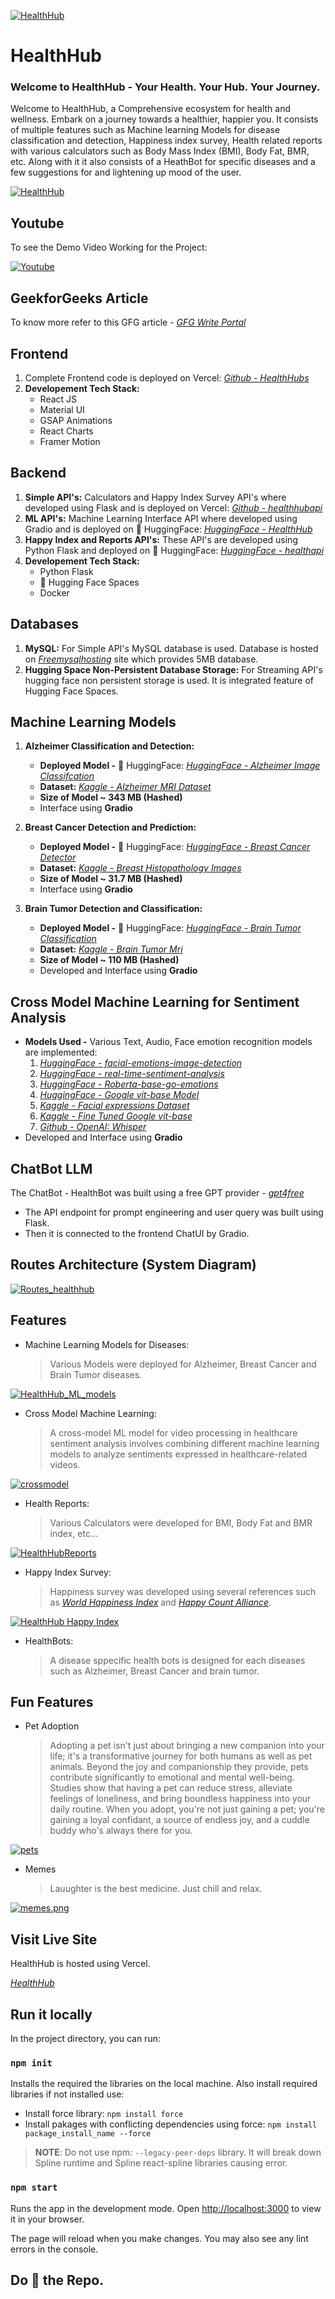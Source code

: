 [![HealthHub](https://i.postimg.cc/RC8dT4Ps/front.png)](https://healthhubs.vercel.app/)
# HealthHub
### Welcome to HealthHub - Your Health. Your Hub. Your Journey.

Welcome to HealthHub, a Comprehensive ecosystem for health and wellness. Embark on a journey towards a healthier, happier you. It consists of multiple features such as Machine learning Models for disease classification and detection, Happiness index survey, Health related reports with various calculators such as Body Mass Index (BMI), Body Fat, BMR, etc. Along with it it also consists of a HeathBot for specific diseases and a few suggestions for and lightening up mood of the user.

[![HealthHub](https://i.postimg.cc/k5YC12RR/healthtest.png)](https://healthhubs.vercel.app/)

## Youtube
To see the Demo Video Working for the Project:

[![Youtube](https://img.youtube.com/vi/4NiDBY7JFN8.jpg)](https://www.youtube.com/watch?v=4NiDBY7JFN8)


## GeekforGeeks Article
To know more refer to this GFG article - _[GFG Write Portal](https://write.geeksforgeeks.org/post/5589472)_


## Frontend
1. Complete Frontend code is deployed on Vercel: _[Github - HealthHubs](https://github.com/abhishek-yeole/healthhubs)_
2. **Developement Tech Stack:**
   - React JS
   - Material UI
   - GSAP Animations
   - React Charts
   - Framer Motion

## Backend
1. **Simple API's:** Calculators and Happy Index Survey API's where developed using Flask and is deployed on Vercel: _[Github - healthhubapi](https://github.com/abhishek-yeole/healthhubapi)_
2. **ML API's:** Machine Learning Interface API where developed using Gradio and is deployed on 🤗 HuggingFace: _[HuggingFace - HealthHub](https://huggingface.co/spaces/abhicodes/healthapp)_
3. **Happy Index and Reports API's:** These API's are developed using Python Flask and deployed on 🤗 HuggingFace: _[HuggingFace - healthapi](https://huggingface.co/spaces/abhicodes/healthapi)_
4. **Developement Tech Stack:**
   - Python Flask
   - 🤗 Hugging Face Spaces
   - Docker
  
## Databases
1. **MySQL:** For Simple API's MySQL database is used. Database is hosted on _[Freemysqlhosting](https://www.freemysqlhosting.net/)_ site which provides 5MB database.
2. **Hugging Space Non-Persistent Database Storage:** For Streaming API's hugging face non persistent storage is used. It is integrated feature of Hugging Face Spaces.


## Machine Learning Models
1. **Alzheimer Classification and Detection:**
   - **Deployed Model -** 🤗 HuggingFace: _[HuggingFace - Alzheimer Image Classifcation](https://huggingface.co/AhmadHakami/alzheimer-image-classification-google-vit-base-patch16)_
   - **Dataset:** _[Kaggle - Alzheimer MRI Dataset](https://www.kaggle.com/datasets/sachinkumar413/alzheimer-mri-dataset)_
   - **Size of Model ~ 343 MB (Hashed)**
   - Interface using **Gradio**

2. **Breast Cancer Detection and Prediction:**
   - **Deployed Model -** 🤗 HuggingFace: _[HuggingFace - Breast Cancer Detector](https://huggingface.co/MUmairAB/Breast_Cancer_Detector)_
   - **Dataset:** _[Kaggle - Breast Histopathology Images](https://www.kaggle.com/datasets/paultimothymooney/breast-histopathology-images)_
   - **Size of Model ~  31.7 MB (Hashed)**
   - Interface using **Gradio**

3. **Brain Tumor Detection and Classification:**
   - **Deployed Model -** 🤗 HuggingFace: _[HuggingFace - Brain Tumor Classification](https://huggingface.co/Devarshi/Brain_Tumor_Classification)_
   - **Dataset:** _[Kaggle - Brain Tumor Mri](https://www.kaggle.com/datasets/masoudnickparvar/brain-tumor-mri-dataset)_
   - **Size of Model ~  110 MB (Hashed)**
   - Developed and Interface using **Gradio**


## **Cross Model Machine Learning for Sentiment Analysis**
- **Models Used -** Various Text, Audio, Face emotion recognition models are implemented:
   1. _[HuggingFace - facial-emotions-image-detection](https://huggingface.co/dima806/facial_emotions_image_detection)_
   2. _[HuggingFace - real-time-sentiment-analysis](https://huggingface.co/spaces/Pontonkid/Real-Time-Multilingual-sentiment-analysis)_
   3. _[HuggingFace - Roberta-base-go-emotions](https://huggingface.co/SamLowe/roberta-base-go_emotions)_
   5. _[HuggingFace - Google vit-base Model](https://huggingface.co/google/vit-base-patch16-224-in21k)_
   6. _[Kaggle - Facial expressions Dataset](https://www.kaggle.com/datasets/samaneheslamifar/facial-emotion-expressions)_
   7. _[Kaggle - Fine Tuned Google vit-base](https://www.kaggle.com/code/dima806/facial-emotions-image-detection-vit/)_
   8. _[Github - OpenAI: Whisper](https://github.com/openai/whisper)_
- Developed and Interface using **Gradio**


## ChatBot LLM
The ChatBot - HealthBot was built using a free GPT provider - _[gpt4free](https://pypi.org/project/gpt4free/0.0.2.6/)_
   - The API endpoint for prompt engineering and user query was built using Flask.
   - Then it is connected to the frontend ChatUI by Gradio.


## Routes Architecture (System Diagram)
[![Routes_healthhub](https://i.postimg.cc/vHX9t1jz/routes-architecture-health.png)](https://healthhubs.vercel.app/user)


## Features

- Machine Learning Models for Diseases:
  > Various Models were deployed for Alzheimer, Breast Cancer and Brain Tumor diseases.
  
[![HealthHub_ML_models](https://i.postimg.cc/52YdPFRF/Screenshot-2024-01-13-143812.png)](https://healthhubs.vercel.app/ml)

- Cross Model Machine Learning:
  > A cross-model ML model for video processing in healthcare sentiment analysis involves combining different machine learning models to analyze sentiments expressed in healthcare-related videos.

[![crossmodel](https://i.postimg.cc/v85LP4yr/crossmodel.png)](https://healthhubs.vercel.app/crossmodel)

-  Health Reports:
   > Various Calculators were developed for BMI, Body Fat and BMR index, etc...
   
[![HealthHubReports](https://i.postimg.cc/kX9BFc7m/reports.png)](https://healthhubs.vercel.app/reports)

- Happy Index Survey:
  > Happiness survey was developed using several references such as _[World Happiness Index](https://worldhappiness.report/)_ and _[Happy Count Alliance](https://www.happycounts.org/)_.
  
[![HealthHub Happy Index](https://i.postimg.cc/brZW6Zyv/Screenshot-2024-01-16-142627.png)](https://healthhubs.vercel.app/happy)

- HealthBots:
  > A disease sppecific health bots is designed for each diseases such as Alzheimer, Breast Cancer and brain tumor.


## Fun Features

- Pet Adoption
  > Adopting a pet isn't just about bringing a new companion into your life; it's a transformative journey for both humans as well as pet animals. Beyond the joy and companionship they provide, pets contribute significantly to emotional and mental well-being. Studies show that having a pet can reduce stress, alleviate feelings of loneliness, and bring boundless happiness into your daily routine. When you adopt, you're not just gaining a pet; you're gaining a loyal confidant, a source of endless joy, and a cuddle buddy who's always there for you.

[![pets](https://i.postimg.cc/yYqccsSD/pets.png)](https://healthhubs.vercel.app/pet)

- Memes
  > Lauughter is the best medicine. Just chill and relax.

[![memes.png](https://i.postimg.cc/cC1q5Vvw/memes.png)](https://healthhubs.vercel.app/memes)


## Visit Live Site

HealthHub is hosted using Vercel.

_[HealthHub](https://healthhubs.vercel.app/)_


## Run it locally

In the project directory, you can run:

### `npm init`

Installs the required the libraries on the local machine. Also install required libraries if not installed use:

- Install force library: `npm install force`
- Install pakages with conflicting dependencies using force: `npm install package_install_name --force`

> **NOTE**: Do not use npm: `--legacy-peer-deps` library. It will break down Spline runtime and Spline react-spline libraries causing error.

### `npm start`

Runs the app in the development mode. Open [http://localhost:3000](http://localhost:3000) to view it in your browser.

The page will reload when you make changes. You may also see any lint errors in the console.

## Do 🌟 the Repo.
